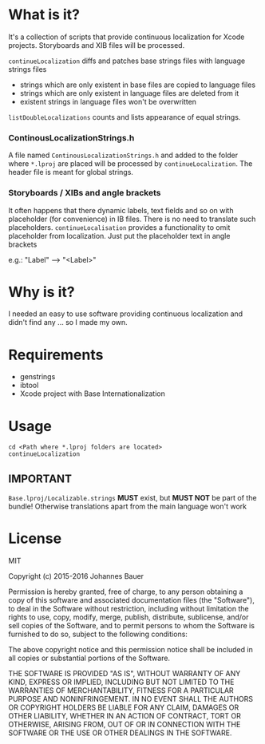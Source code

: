 # What is it?

It's a collection of scripts that provide continuous localization for Xcode projects. Storyboards and XIB files will be processed.

`continueLocalization` diffs and patches base strings files with language strings files

* strings which are only existent in base files are copied to language files
* strings which are only existent in language files are deleted from it
* existent strings in language files won't be overwritten

`listDoubleLocalizations` counts and lists appearance of equal strings. 

### ContinousLocalizationStrings.h

A file named `ContinousLocalizationStrings.h` and added to the folder where `*.lproj` are placed will be processed by `continueLocalization`. The header file is meant for global strings.

### Storyboards / XIBs and angle brackets

It often happens that there dynamic labels, text fields and so on with placeholder (for convenience) in IB files. There is no need to translate such placeholders. `continueLocalisation` provides a functionality to omit placeholder from localization. Just put the placeholder text in angle brackets

e.g.: "Label" --> "\<Label\>"

# Why is it?

I needed an easy to use software providing continuous localization and didn't find any ... so I made my own.

# Requirements

* genstrings
* ibtool
* Xcode project with Base Internationalization

# Usage

    cd <Path where *.lproj folders are located>
	continueLocalization

## IMPORTANT

`Base.lproj/Localizable.strings` **MUST** exist, but **MUST NOT** be part of the bundle! Otherwise translations apart from the main language won't work

# License

MIT

Copyright (c) 2015-2016 Johannes Bauer

Permission is hereby granted, free of charge, to any person obtaining a copy
of this software and associated documentation files (the "Software"), to deal
in the Software without restriction, including without limitation the rights
to use, copy, modify, merge, publish, distribute, sublicense, and/or sell
copies of the Software, and to permit persons to whom the Software is
furnished to do so, subject to the following conditions:

The above copyright notice and this permission notice shall be included in
all copies or substantial portions of the Software.

THE SOFTWARE IS PROVIDED "AS IS", WITHOUT WARRANTY OF ANY KIND, EXPRESS OR
IMPLIED, INCLUDING BUT NOT LIMITED TO THE WARRANTIES OF MERCHANTABILITY,
FITNESS FOR A PARTICULAR PURPOSE AND NONINFRINGEMENT. IN NO EVENT SHALL THE
AUTHORS OR COPYRIGHT HOLDERS BE LIABLE FOR ANY CLAIM, DAMAGES OR OTHER
LIABILITY, WHETHER IN AN ACTION OF CONTRACT, TORT OR OTHERWISE, ARISING FROM,
OUT OF OR IN CONNECTION WITH THE SOFTWARE OR THE USE OR OTHER DEALINGS IN
THE SOFTWARE.
